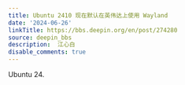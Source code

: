 ```yaml
---
title: Ubuntu 2410 现在默认在英伟达上使用 Wayland
date: '2024-06-26'
linkTitle: https://bbs.deepin.org/en/post/274280
source: deepin_bbs
description:  江心白 
disable_comments: true
---
```

Ubuntu 24.
